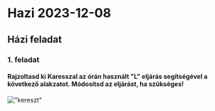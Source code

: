 # Hazi 2023-12-08
## Házi feladat
### 1. feladat
#### Rajzoltasd ki Karesszal az órán használt "L" eljárás segítségével a következő alakzatot. Módosítsd az eljárást, ha szükséges!
!["kereszt"](https://nagybrandy.github.io/szlghazik/pages/img/231214.png)

